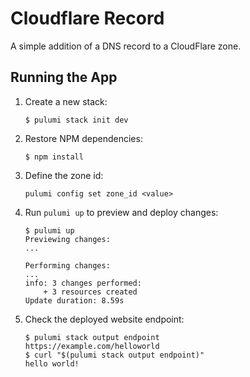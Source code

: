 # Cloudflare Record

A simple addition of a DNS record to a CloudFlare zone.

## Running the App

1.  Create a new stack:

    ```
    $ pulumi stack init dev
    ```

1.  Restore NPM dependencies:

    ```
    $ npm install
    ```

1. Define the zone id:

    ```
    pulumi config set zone_id <value>
    ```

1.  Run `pulumi up` to preview and deploy changes:

    ``` 
    $ pulumi up
    Previewing changes:
    ...

    Performing changes:
    ...
    info: 3 changes performed:
        + 3 resources created
    Update duration: 8.59s
    ```

1.  Check the deployed website endpoint:

    ```
    $ pulumi stack output endpoint
    https://example.com/helloworld
    $ curl "$(pulumi stack output endpoint)"
    hello world!
    ```
